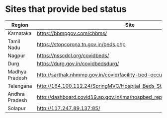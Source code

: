 # Sites that provide bed status

Region | Site
---    | ---
Karnataka      | https://bbmpgov.com/chbms/
Tamil Nadu     | https://stopcorona.tn.gov.in/beds.php
Nagpur         | https://nsscdcl.org/covidbeds/
Durg           | https://durg.gov.in/covidbedsdurg/
Madhya Pradesh | http://sarthak.nhmmp.gov.in/covid/facility-bed-occupancy-dashboard/
Telengana      | http://164.100.112.24/SpringMVC/Hospital_Beds_Statistic_Bulletin_citizen.htm
Andhra Pradesh | http://dashboard.covid19.ap.gov.in/ims/hospbed_reports/
Solapur        | http://117.247.89.137:85/
